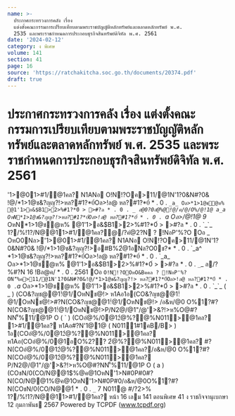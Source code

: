 ```yaml
---
name: >-
  ประกาศกระทรวงการคลัง เรื่อง
  แต่งตั้งคณะกรรมการเปรียบเทียบตามพระราชบัญญัติหลักทรัพย์และตลาดหลักทรัพย์ พ.ศ.
  2535 และพระราชกำหนดการประกอบธุรกิจสินทรัพย์ดิจิทัล พ.ศ. 2561
date: '2024-02-12'
category: ง พิเศษ
volume: 141
section: 41
page: 16
source: 'https://ratchakitcha.soc.go.th/documents/20374.pdf'
draft: true
---
```


# ประกาศกระทรวงการคลัง เรื่อง แต่งตั้งคณะกรรมการเปรียบเทียบตามพระราชบัญญัติหลักทรัพย์และตลาดหลักทรัพย์ พ.ศ. 2535 และพระราชกำหนดการประกอบธุรกิจสินทรัพย์ดิจิทัล พ.ศ. 2561

'1>@01>#1/@1คล? N1ANอ O!N!?Oค>11/@1N'1?0&N#?0& !@/*1>1@ช&?ญญ?!>หล?#1?*0์Oล>!ล@ หล?#1?*0์ * . 0 . `_a_ Oล>*1>1@ชํ@ห% @1'1>อ&$B1>2>%#1?*0์ > >#?ล * . 0 . `_`_ อ@0?0อํ@%@!@/ค/@/O%/@!1@ a_a OหN*1>1@ช&?ญญ?!>หล?#1?*0์Oล>!ล@ หล?#1?*0์ * . 0 . `_a_ Oล>/@!1@ 9_ OหN*1>1@ชํ@ห% @1'1>อ&$B1>2>%#1?*0์ > >#?ล * . 0 . `_`_ 1?/%!1?/N@@11>#1/@1คล?@/?คํ@2?N ? !NอP'%?O Oอ _ OหO0Nล>'1>@01>#1/@1คล? N1ANอ O!N!?Oค>11/@1N'1?0&N#?0& !@/*1>1@ช&?ญญ?!>อ#B%2ํ@1อNล?O0ช?* * . 0 . `_a^ *1>1@ช&?ญญ?!>หล?#1?*0์Oล>!ล@ หล?#1?*0์ * . 0 . `_a_ Oล>*1>1@ชํ@ห% @1'1>อ&$B1>2>%#1?*0์ > >#?ล * . 0 . `_`_ ล/?%#?N 16 !Bล@ค/ * . 0 . 2561 Oอ ` O!N!?OOหO&Bคคล ? !NอP'%?ON'็%ค>11/@1N'1?0&N#?0&!@/*1>1@ช&?ญญ?!> หล?#1?*0์Oล>!ล@ หล?#1?*0์ * . 0 . `_a_ Oล>*1>1@ชํ@ห% @1'1>อ&$B1>2>%#1?*0์ > >#?ล * . 0 . `_`_ ( _ ) (CO&?ญช@@1!ํ@1/OหNช@!> ห1Aอ1อ(CO&?ญช@@1!ํ@1/OหNช@!>#?N(CO&?ญช@@1!ํ@1/OหNช@!> /อ&ห/@0 O%1?#?N(CO&?ญช@@1!ํ@1/OหNช@!>P/N2@/@1"/@'>&?!>ห%O@#?NN'็%11/@1P O ( ` ) (COอํ@%/0@12ํ@%?@%N011>@1คล? 1>#1/@1คล? ห1Aอ#?N'1@1@ ( N0111#1คB/B> ) 1อ(COอํ@%/0@12ํ@%?@%N011>@1คล? ห1Aอ(COอํ@%/0@1อO%2?? 2ํ@%?@%N011>@1คล? #?N(COอํ@%/0@12ํ@%?@%N011>@1คล?/อ&ห/@0 O%1?#?N(COอํ@%/0@12ํ@%?@%N011>@1คล? P/N2@/@1"/@'>&?!>ห%O@#?NN'็%11/@1P O ( a ) (COชN/0(CO/N@@1$%@ค@1OหN'1>N#0P#0#?N(CO/N@@1$%@ค@1OหN'1>N#0P#0/อ&ห/@0 ห1Aอ(COอํ@%/0@1)่@0#?N(CO/N@@1$%@ค@1OหN'1>N#0P#0/อ&ห/@0O%1?#?N(COชN/0(CO/N@@1$%@ค@1 OหN'1>N#0P#0P/N2@/@1"/@'>&?!>ห%O@#?NN'็%11/@1P O Oอ a '1>@0%?OOหOOชO&?ค?&!?OO!N/?%"? @/?%'1>@0O%1@ช>@%BN&1@N'็%!O%P' '1>@0  /?%#?N 5 B/.@*?%$์ * . 0 . `_` 7 N011@ #/?2>% 1?/%!1?/N@@11>#1/@1คล? หน้า 16 เลม 141 ตอนพิเศษ 41 ง ราชกิจจานุเบกษา 12 กุมภาพันธ 2567 Powered by TCPDF (www.tcpdf.org)
